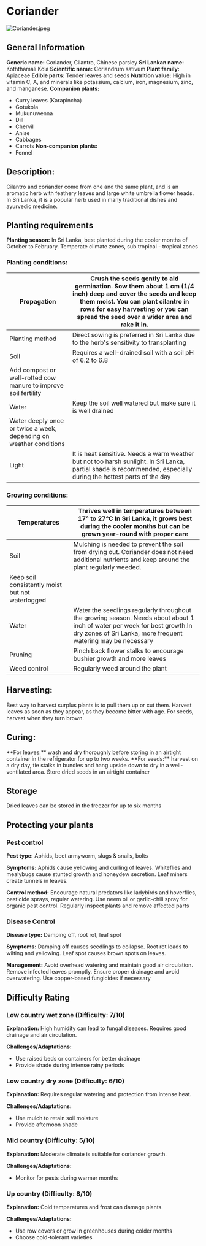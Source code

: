 # Coriander
![Coriander.jpeg](../../assets/images/Coriander.jpeg "By Thamizhpparithi Maari - Own work, CC BY-SA 3.0, https://commons.wikimedia.org/w/index.php?curid=17870796")

## General Information
**Generic name:** Coriander, Cilantro, Chinese parsley
**Sri Lankan name:** Koththamali Kola
**Scientific name:** Coriandrum sativum
**Plant family:** Apiaceae
**Edible parts:** Tender leaves and seeds
**Nutrition value:** <update>High in vitamin C, A, and minerals like potassium, calcium, iron, magnesium, zinc, and manganese.</update>
**Companion plants:**
- <update>Curry leaves (Karapincha)</update>
- <update>Gotukola</update>
- <update>Mukunuwenna</update>
- Dill
- Chervil
- Anise
- Cabbages
- Carrots
**Non-companion plants:**
- Fennel

## Description:
Cilantro and coriander come from one and the same plant, and is an aromatic herb with feathery leaves and large white umbrella flower heads. <update>In Sri Lanka, it is a popular herb used in many traditional dishes and ayurvedic medicine.</update>

## Planting requirements
**Planting season:** <update>In Sri Lanka, best planted during the cooler months of October to February</update>. Temperate climate zones, sub tropical - tropical zones

### Planting conditions:
| **Propagation** | Crush the seeds gently to aid germination. Sow them about 1 cm (1/4 inch) deep and cover the seeds and keep them moist. You can plant cilantro in rows for easy harvesting or you can spread the seed over a wider area and rake it in. |
|----|----|
| Planting method | <update>Direct sowing is preferred in Sri Lanka due to the herb's sensitivity to transplanting</update> |
| Soil | Requires a well-drained soil with a soil pH of 6.2 to 6.8
<update>Add compost or well-rotted cow manure to improve soil fertility</update> |
| Water | Keep the soil well watered but make sure it is well drained
Water deeply once or twice a week, depending on weather conditions |
| Light | It is heat sensitive. Needs a warm weather but not too harsh sunlight. <update>In Sri Lanka, partial shade is recommended, especially during the hottest parts of the day</update> |

### Growing conditions:

| **Temperatures** | Thrives well in temperatures between 17° to 27°C <update>In Sri Lanka, it grows best during the cooler months but can be grown year-round with proper care</update> |
|----|----|
| Soil | Mulching is needed to prevent the soil from drying out. Coriander does not need additional nutrients and keep around the plant regularly weeded.
Keep soil consistently moist but not waterlogged |
| Water | Water the seedlings regularly throughout the growing season. Needs about about 1 inch of water per week for best growth.<update>In dry zones of Sri Lanka, more frequent watering may be necessary</update> |
| Pruning | Pinch back flower stalks to encourage bushier growth and more leaves |
| Weed control | Regularly weed around the plant |

## Harvesting:
Best way to harvest surplus plants is to pull them up or cut them. <update>Harvest leaves as soon as they appear, as they become bitter with age. For seeds, harvest when they turn brown.</update>

## Curing:
<update>
**For leaves:** wash and dry thoroughly before storing in an airtight container in the refrigerator for up to two weeks.
**For seeds:** harvest on a dry day, tie stalks in bundles and hang upside down to dry in a well-ventilated area. Store dried seeds in an airtight container
</update>

## Storage
<update>Dried leaves can be stored in the freezer for up to six months</update>

## Protecting your plants
### Pest control
**Pest type:** Aphids, beet armyworm, slugs & snails, bolts

**Symptoms:** Aphids cause yellowing and curling of leaves. <update>Whiteflies and mealybugs cause stunted growth and honeydew secretion. Leaf miners create tunnels in leaves.</update>

**Control method:** Encourage natural predators like ladybirds and hoverflies, pesticide sprays, regular watering. <update>Use neem oil or garlic-chili spray for organic pest control. Regularly inspect plants and remove affected parts</update>

### Disease Control
**Disease type:** <update>Damping off, root rot, leaf spot</update>

**Symptoms:** <update>Damping off causes seedlings to collapse. Root rot leads to wilting and yellowing. Leaf spot causes brown spots on leaves.</update>

**Management:** Avoid overhead watering and maintain good air circulation. Remove infected leaves promptly. <update>Ensure proper drainage and avoid overwatering. Use copper-based fungicides if necessary</update>

## Difficulty Rating
### Low country wet zone (Difficulty: 7/10)
**Explanation:** <update>High humidity can lead to fungal diseases. Requires good drainage and air circulation.</update>

**Challenges/Adaptations:**
- <update>Use raised beds or containers for better drainage</update>
- <update>Provide shade during intense rainy periods</update>

### Low country dry zone (Difficulty: 6/10)
**Explanation:** <update>Requires regular watering and protection from intense heat.</update>

**Challenges/Adaptations:**
- <update>Use mulch to retain soil moisture</update>
- <update>Provide afternoon shade</update>

### Mid country (Difficulty: 5/10)
**Explanation:** <update>Moderate climate is suitable for coriander growth.</update>

**Challenges/Adaptations:**
- <update>Monitor for pests during warmer months</update>

### Up country (Difficulty: 8/10)
**Explanation:** <update>Cold temperatures and frost can damage plants.</update>

**Challenges/Adaptations:**
- <update>Use row covers or grow in greenhouses during colder months</update>
- <update>Choose cold-tolerant varieties</update>